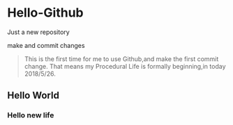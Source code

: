 # Hello-Github
Just a new repository

make and commit changes
>This is the first time for me to use Github,and make the first commit change.
>That means my Procedural Life is formally beginning,in today 2018/5/26.

## Hello World

### Hello new life
